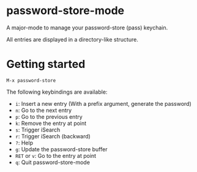 # password-store-mode

A major-mode to manage your password-store (pass) keychain.

All entries are displayed in a directory-like structure.

# Getting started

    M-x password-store

The following keybindings are available:

- `i`: Insert a new entry (With a prefix argument, generate the password)
- `n`: Go to the next entry
- `p`: Go to the previous entry
- `k`: Remove the entry at point
- `s`: Trigger iSearch
- `r`: Trigger iSearch (backward)
- `?`: Help
- `g`: Update the password-store buffer
- `RET` or `v`: Go to the entry at point
- `q`: Quit password-store-mode
